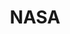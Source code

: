 ---
# This topic lives at
# https://digital.gov/topics/nasa

slug: "nasa"

# Topic Title
title: "NASA"

# description — keep it short and clear
summary: ""


# Weight
weight: 1

# For more information on managing topics,
# see https://github.com/GSA/digitalgov.gov/wiki
---